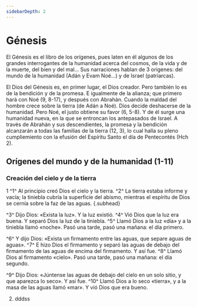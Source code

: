 ```yaml
---
sidebarDepth: 2
---
```

# Génesis

El Génesis es el libro de los orígenes, pues laten en él algunos de los grandes interrogantes de la humanidad acerca del cosmos, de la vida y de la muerte, del bien y del mal... Sus narraciones hablan de 3 origenes: del mundo de la humanidad (Adán y Evam Noé...) y de Israel (patriarcas).

El Dios del Génesis es, en primer lugar, el Dios creador. Pero también lo es de la bendición y de la promesa. E igualmente de la alianza; que primero hará con Noé (9, 8-17), y después con Abrahán. Cuando la maldad del hombre crece sobre la tierra (de Adán a Noé). Dios decide deshacerse de la humanidad. Pero Noé, el justo obtiene su favor (6, 5-8). Y de él surge una humanidad nueva, en la que se entroncan los antepasados de Israel. A través de Abrahán y sus descendientes, la promesa y la bendición alcanzarán a todas las familias de la tierra (12, 3), lo cual halla su pleno cumpliemiento con la efusión del Espíritu Santo el día de Pentecontés (Hch 2).

## Orígenes del mundo y de la humanidad (1-11)

### Creación del cielo y de la tierra

1 ^1^ Al principio creó Dios el cielo y la tierra. ^2^ La tierra estaba informe y vacía; la tiniebla cubría la superficie del abismo, mientras el espíritu de Dios se cernía sobre la faz de las aguas.
{.subhead}

^3^ Dijo Dios: «Exista la luz». Y la luz existió. ^4^ Vió Dios que la luz era buena. Y separó Dios la luz de la tiniebla. ^5^ Llamó Dios a la luz «día» y a la tiniebla llamó «noche». Pasó una tarde, pasó una mañana: el día primero.

^6^ Y dijo Dios: «Exista un firmamento entre las aguas, que separe aguas de aguas». ^7^ E hizo Dios el firmamento y separó las aguas de debajo del firmamento de las aguas de encima del firmamento. Y así fue. ^8^ Llamó Dios al firmamento «cielo». Pasó una tarde, pasó una mañana: el día segundo.

^9^ Dijo Dios: «Júntense las aguas de debajo del cielo en un solo sitio, y que aparezca lo seco». Y así fue. ^10^ Llamó Dios a lo seco «tierra», y a la masa de las aguas llamó «mar». Y vió Dios que era bueno.



2. dddss
